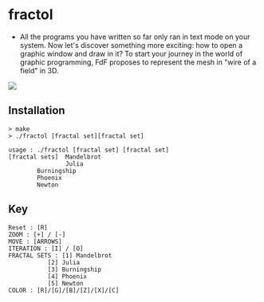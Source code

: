 # fractol
- All the programs you have written so far only ran in text mode on your system. Now let's discover something more exciting: how to open a graphic window and draw in it? To start your journey in the world of graphic programming, FdF proposes to represent the mesh in "wire of a field" in 3D.

![](fractol.gif)

## Installation
```
> make
> ./fractol [fractal set][fractal set]
```

```
usage : ./fractol [fractal set] [fractal set]
[fractal sets]	Mandelbrot
                Julia
		Burningship
		Phoenix
		Newton
```

## Key
```
Reset : [R]
ZOOM : [+] / [-]
MOVE : [ARROWS]
ITERATION : [I] / [O]
FRACTAL SETS : [1] Mandelbrot
	       [2] Julia
	       [3] Burningship
	       [4] Phoenix
	       [5] Newton
COLOR : [R]/[G]/[B]/[Z]/[X]/[C] 
```
